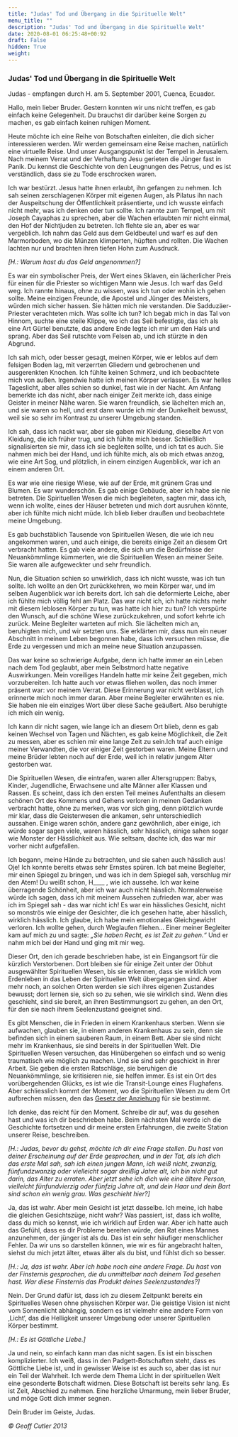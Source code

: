 ```yaml
---
title: "Judas' Tod und Übergang in die Spirituelle Welt"
menu_title: ""
description: "Judas' Tod und Übergang in die Spirituelle Welt"
date: 2020-08-01 06:25:48+00:92
draft: False
hidden: True
weight:
---
```

### Judas' Tod und Übergang in die Spirituelle Welt

Judas - empfangen durch H. am 5. September 2001, Cuenca, Ecuador.

Hallo, mein lieber Bruder. Gestern konnten wir uns nicht treffen, es gab einfach keine Gelegenheit. Du brauchst dir darüber keine Sorgen zu machen, es gab einfach keinen ruhigen Moment.

Heute möchte ich eine Reihe von Botschaften einleiten, die dich sicher interessieren werden. Wir werden gemeinsam eine Reise machen, natürlich eine virtuelle Reise. Und unser Ausgangspunkt ist der Tempel in Jerusalem. Nach meinem Verrat und der Verhaftung Jesu gerieten die Jünger fast in Panik. Du kennst die Geschichte von den Leugnungen des Petrus, und es ist verständlich, dass sie zu Tode erschrocken waren.

Ich war bestürzt. Jesus hatte ihnen erlaubt, ihn gefangen zu nehmen. Ich sah seinen zerschlagenen Körper mit eigenen Augen, als Pilatus ihn nach der Auspeitschung der Öffentlichkeit präsentierte, und ich wusste einfach nicht mehr, was ich denken oder tun sollte. Ich rannte zum Tempel, um mit Joseph Cayaphas zu sprechen, aber die Wachen erlaubten mir nicht einmal, den Hof der Nichtjuden zu betreten. Ich flehte sie an, aber es war vergeblich. Ich nahm das Geld aus dem Geldbeutel und warf es auf den Marmorboden, wo die Münzen klimperten, hüpften und rollten. Die Wachen lachten nur und brachten ihren tiefen Hohn zum Ausdruck.

*[H.: Warum hast du das Geld angenommen?]*

Es war ein symbolischer Preis, der Wert eines Sklaven, ein lächerlicher Preis für einen für die Priester so wichtigen Mann wie Jesus.
Ich warf das Geld weg. Ich rannte hinaus, ohne zu wissen, was ich tun oder wohin ich gehen sollte. Meine einzigen Freunde, die Apostel und Jünger des Meisters, würden mich sicher hassen. Sie hätten mich nie verstanden. Die Sadduzäer-Priester verachteten mich. Was sollte ich tun? Ich begab mich in das Tal von Hinnom, suchte eine steile Klippe, wo ich das Seil befestigte, das ich als eine Art Gürtel benutzte, das andere Ende legte ich mir um den Hals und sprang. Aber das Seil rutschte vom Felsen ab, und ich stürzte in den Abgrund.

Ich sah mich, oder besser gesagt, meinen Körper, wie er leblos auf dem felsigen Boden lag, mit verzerrten Gliedern und gebrochenen und ausgerenkten Knochen. Ich fühlte keinen Schmerz, und ich beobachtete mich von außen. Irgendwie hatte ich meinen Körper verlassen. Es war helles Tageslicht, aber alles schien so dunkel, fast wie in der Nacht. Am Anfang bemerkte ich das nicht, aber nach einiger Zeit merkte ich, dass einige Geister in meiner Nähe waren. Sie waren freundlich, sie lächelten mich an, und sie waren so hell, und erst dann wurde ich mir der Dunkelheit bewusst, weil sie so sehr im Kontrast zu unserer Umgebung standen.

Ich sah, dass ich nackt war, aber sie gaben mir Kleidung, dieselbe Art von Kleidung, die ich früher trug, und ich fühlte mich besser. Schließlich signalisierten sie mir, dass ich sie begleiten sollte, und ich tat es auch. Sie nahmen mich bei der Hand, und ich fühlte mich, als ob mich etwas anzog, wie eine Art Sog, und plötzlich, in einem einzigen Augenblick, war ich an einem anderen Ort.

Es war wie eine riesige Wiese, wie auf der Erde, mit grünem Gras und Blumen. Es war wunderschön. Es gab einige Gebäude, aber ich habe sie nie betreten. Die Spirituellen Wesen die mich begleiteten, sagten mir, dass ich, wenn ich wollte, eines der Häuser betreten und mich dort ausruhen könnte, aber ich fühlte mich nicht müde. Ich blieb lieber draußen und beobachtete meine Umgebung.

Es gab buchstäblich Tausende von Spirituellen Wesen, die wie ich neu angekommen waren, und auch einige, die bereits einige Zeit an diesem Ort verbracht hatten. Es gab viele andere, die sich um die Bedürfnisse der Neuankömmlinge kümmerten, wie die Spirituellen Wesen an meiner Seite. Sie waren alle aufgeweckter und sehr freundlich.

Nun, die Situation schien so unwirklich, dass ich nicht wusste, was ich tun sollte. Ich wollte an den Ort zurückkehren, wo mein Körper war, und im selben Augenblick war ich bereits dort. Ich sah die deformierte Leiche, aber ich fühlte mich völlig fehl am Platz. Das war nicht ich, ich hatte nichts mehr mit diesem leblosen Körper zu tun, was hatte ich hier zu tun? Ich verspürte den Wunsch, auf die schöne Wiese zurückzukehren, und sofort kehrte ich zurück. Meine Begleiter warteten auf mich. Sie lächelten mich an, beruhigten mich, und wir setzten uns. Sie erklärten mir, dass nun ein neuer Abschnitt in meinem Leben begonnen habe, dass ich versuchen müsse, die Erde zu vergessen und mich an meine neue Situation anzupassen.

Das war keine so schwierige Aufgabe, denn ich hatte immer an ein Leben nach dem Tod geglaubt, aber mein Selbstmord hatte negative Auswirkungen. Mein voreiliges Handeln hatte mir keine Zeit gegeben, mich vorzubereiten. Ich hatte auch vor etwas fliehen wollen, das noch immer präsent war: vor meinem Verrat. Diese Erinnerung war nicht verblasst, ich erinnerte mich noch immer daran. Aber meine Begleiter erwähnten es nie. Sie haben nie ein einziges Wort über diese Sache geäußert. Also beruhigte ich mich ein wenig.

Ich kann dir nicht sagen, wie lange ich an diesem Ort blieb, denn es gab keinen Wechsel von Tagen und Nächten, es gab keine Möglichkeit, die Zeit zu messen, aber es schien mir eine lange Zeit zu sein.Ich traf auch einige meiner Verwandten, die vor einiger Zeit gestorben waren. Meine Eltern und meine Brüder lebten noch auf der Erde, weil ich in relativ jungem Alter gestorben war.

Die Spirituellen Wesen, die eintrafen, waren aller Altersgruppen: Babys, Kinder, Jugendliche, Erwachsene und alte Männer aller Klassen und Rassen. Es scheint, dass ich den ersten Teil meines Aufenthalts an diesem schönen Ort des Kommens und Gehens verloren in meinen Gedanken verbracht hatte, ohne zu merken, was vor sich ging, denn plötzlich wurde mir klar, dass die Geisterwesen die ankamen, sehr unterschiedlich aussahen. Einige waren schön, andere ganz gewöhnlich, aber einige, ich würde sogar sagen viele, waren hässlich, sehr hässlich, einige sahen sogar wie Monster der Hässlichkeit aus. Wie seltsam, dachte ich, das war mir vorher nicht aufgefallen.

Ich begann, meine Hände zu betrachten, und sie sahen auch hässlich aus! Oje! Ich konnte bereits etwas sehr Ernstes spüren. Ich bat meine Begleiter, mir einen Spiegel zu bringen, und was ich in dem Spiegel sah, verschlug mir den Atem! Du weißt schon, H____ , wie ich aussehe. Ich war keine überragende Schönheit, aber ich war auch nicht hässlich. Normalerweise würde ich sagen, dass ich mit meinem Aussehen zufrieden war, aber was ich im Spiegel sah - das war nicht ich! Es war ein hässliches Gesicht, nicht so monströs wie einige der Gesichter, die ich gesehen hatte, aber hässlich, wirklich hässlich. Ich glaube, ich habe mein emotionales Gleichgewicht verloren. Ich wollte gehen, durch Weglaufen fliehen... Einer meiner Begleiter kam auf mich zu und sagte: *„Sie haben Recht, es ist Zeit zu gehen.“* Und er nahm mich bei der Hand und ging mit mir weg.

Dieser Ort, den ich gerade beschrieben habe, ist ein Eingangsort für die kürzlich Verstorbenen. Dort bleiben sie für einige Zeit unter der Obhut ausgewählter Spirituellen Wesen, bis sie erkennen, dass sie wirklich vom Erdenleben in das Leben der Spirituellen Welt übergegangen sind. Aber mehr noch, an solchen Orten werden sie sich ihres eigenen Zustandes bewusst; dort lernen sie, sich so zu sehen, wie sie wirklich sind. Wenn dies geschieht, sind sie bereit, an ihren Bestimmungsort zu gehen, an den Ort, für den sie nach ihrem Seelenzustand geeignet sind.

Es gibt Menschen, die in Frieden in einem Krankenhaus sterben. Wenn sie aufwachen, glauben sie, in einem anderen Krankenhaus zu sein, denn sie befinden sich in einem sauberen Raum, in einem Bett. Aber sie sind nicht mehr im Krankenhaus, sie sind bereits in der Spirituellen Welt. Die Spirituellen Wesen versuchen, das Hinübergehen so einfach und so wenig traumatisch wie möglich zu machen. Und sie sind sehr geschickt in ihrer Arbeit. Sie geben die ersten Ratschläge, sie beruhigen die Neuankömmlinge, sie kritisieren nie, sie helfen immer. Es ist ein Ort des vorübergehenden Glücks, es ist wie die Transit-Lounge eines Flughafens. Aber schliesslich kommt der Moment, wo die Spirituellen Wesen zu dem Ort aufbrechen müssen, den das [Gesetz der Anziehung](/spirituelle-themen/spirituelle-gesetze/das-gesetz-der-anziehung/) für sie bestimmt.

Ich denke, das reicht für den Moment. Schreibe dir auf, was du gesehen hast und was ich dir beschrieben habe. Beim nächsten Mal werde ich die Geschichte fortsetzen und dir meine ersten Erfahrungen, die zweite Station unserer Reise, beschreiben.

*[H.: Judas, bevor du gehst, möchte ich dir eine Frage stellen. Du hast von deiner Erscheinung auf der Erde gesprochen, und in der Tat, als ich dich das erste Mal sah, sah ich einen jungen Mann, ich weiß nicht, zwanzig, fünfundzwanzig oder vielleicht sogar dreißig Jahre alt, ich bin nicht gut darin, das Alter zu erraten. Aber jetzt sehe ich dich wie eine ältere Person, vielleicht fünfundvierzig oder fünfzig Jahre alt, und dein Haar und dein Bart sind schon ein wenig grau. Was geschieht hier?]*

Ja, das ist wahr. Aber mein Gesicht ist jetzt dasselbe. Ich meine, ich habe die gleichen Gesichtszüge, nicht wahr? Was passiert, ist, dass ich wollte, dass du mich so kennst, wie ich wirklich auf Erden war. Aber ich hatte auch das Gefühl, dass es dir Probleme bereiten würde, den Rat eines Mannes anzunehmen, der jünger ist als du. Das ist ein sehr häufiger menschlicher Fehler. Da wir uns so darstellen können, wie wir es für angebracht halten, siehst du mich jetzt älter, etwas älter als du bist, und fühlst dich so besser.

*[H.: Ja, das ist wahr. Aber ich habe noch eine andere Frage. Du hast von der Finsternis gesprochen, die du unmittelbar nach deinem Tod gesehen hast. War diese Finsternis das Produkt deines Seelenzustandes?]*

Nein. Der Grund dafür ist, dass ich zu diesem Zeitpunkt bereits ein Spirituelles Wesen ohne physischen Körper war. Die geistige Vision ist nicht vom Sonnenlicht abhängig, sondern es ist vielmehr eine andere Form von ‚Licht‘, das die Helligkeit unserer Umgebung oder unserer Spirituellen Körper bestimmt.

*[H.: Es ist Göttliche Liebe.]*

Ja und nein, so einfach kann man das nicht sagen. Es ist ein bisschen komplizierter. Ich weiß, dass in den Padgett-Botschaften steht, dass es Göttliche Liebe ist, und in gewisser Weise ist es auch so, aber das ist nur ein Teil der Wahrheit. Ich werde dem Thema Licht in der spirituellen Welt eine gesonderte Botschaft widmen. Diese Botschaft ist bereits sehr lang. Es ist Zeit, Abschied zu nehmen. Eine herzliche Umarmung, mein lieber Bruder, und möge Gott dich immer segnen.

Dein Bruder im Geiste, Judas.

*© Geoff Cutler 2013*
